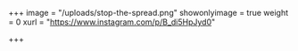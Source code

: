 +++
image = "/uploads/stop-the-spread.png"
showonlyimage = true
weight = 0
xurl = "https://www.instagram.com/p/B_di5HpJyd0"

+++

